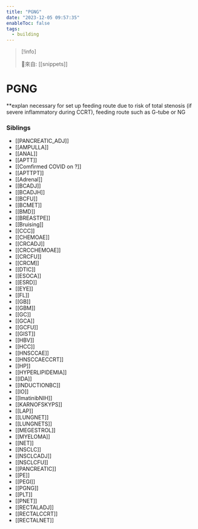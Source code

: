 ```yaml
---
title: "PGNG"
date: "2023-12-05 09:57:35"
enableToc: false
tags:
  - building
---
```


> [!info]
>
> 🌱來自: [[snippets]]

# PGNG

\*\*explan necessary for set up feeding route due to risk of total stenosis (if severe inflammatory during CCRT), feeding route such as G-tube or NG

### Siblings

- [[PANCREATIC_ADJ]]
- [[AMPULLA]]
- [[ANAL]]
- [[APTT]]
- [[Comfirmed COVID on ?]]
- [[APTTPT]]
- [[Adrenal]]
- [[BCADJ]]
- [[BCADJH]]
- [[BCFU]]
- [[BCMET]]
- [[BMD]]
- [[BREASTPE]]
- [[Bruising]]
- [[CCC]]
- [[CHEMOAE]]
- [[CRCADJ]]
- [[CRCCHEMOAE]]
- [[CRCFU]]
- [[CRCM]]
- [[DTIC]]
- [[ESOCA]]
- [[ESRD]]
- [[EYE]]
- [[FL]]
- [[GB]]
- [[GBM]]
- [[GC]]
- [[GCA]]
- [[GCFU]]
- [[GIST]]
- [[HBV]]
- [[HCC]]
- [[HNSCCAE]]
- [[HNSCCAECCRT]]
- [[HP]]
- [[HYPERLIPIDEMIA]]
- [[IDA]]
- [[INDUCTIONBC]]
- [[IO]]
- [[ImatinibNIH]]
- [[KARNOFSKYPS]]
- [[LAP]]
- [[LUNGNET]]
- [[LUNGNETS]]
- [[MEGESTROL]]
- [[MYELOMA]]
- [[NET]]
- [[NSCLC]]
- [[NSCLCADJ]]
- [[NSCLCFU]]
- [[PANCREATIC]]
- [[PE]]
- [[PEGI]]
- [[PGNG]]
- [[PLT]]
- [[PNET]]
- [[RECTALADJ]]
- [[RECTALCCRT]]
- [[RECTALNET]]

